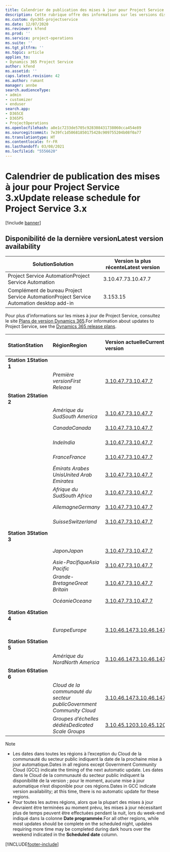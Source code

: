 ```yaml
---
title: Calendrier de publication des mises à jour pour Project Service 3.x
description: Cette rubrique offre des informations sur les versions disponibles et à venir de Dynamics 365 Project Service Automation.
ms.custom: dyn365-projectservice
ms.date: 12/07/2020
ms.reviewer: kfend
ms.prod: ''
ms.service: project-operations
ms.suite: ''
ms.tgt_pltfrm: ''
ms.topic: article
applies_to:
- Dynamics 365 Project Service
author: kfend
ms.assetid: ''
caps.latest.revision: 42
ms.author: rumant
manager: annbe
search.audienceType:
- admin
- customizer
- enduser
search.app:
- D365CE
- D365PS
- ProjectOperations
ms.openlocfilehash: a8e1c7233de5705c928308431738060cca454e89
ms.sourcegitcommit: 7e39fc1d50681850175428c909755204b08f0a77
ms.translationtype: HT
ms.contentlocale: fr-FR
ms.lasthandoff: 03/08/2021
ms.locfileid: "5556620"
---
```

# <a name="update-release-schedule-for-project-service-3x"></a><span data-ttu-id="25307-103">Calendrier de publication des mises à jour pour Project Service 3.x</span><span class="sxs-lookup"><span data-stu-id="25307-103">Update release schedule for Project Service 3.x</span></span>

[!include [banner](../includes/psa-now-project-operations.md)]

## <a name="latest-version-availability"></a><span data-ttu-id="25307-104">Disponibilité de la dernière version</span><span class="sxs-lookup"><span data-stu-id="25307-104">Latest version availability</span></span>

| <span data-ttu-id="25307-105">Solution</span><span class="sxs-lookup"><span data-stu-id="25307-105">Solution</span></span>  | <span data-ttu-id="25307-106">Version la plus récente</span><span class="sxs-lookup"><span data-stu-id="25307-106">Latest version</span></span> |
|-------|----|
| <span data-ttu-id="25307-107">Project Service Automation</span><span class="sxs-lookup"><span data-stu-id="25307-107">Project Service Automation</span></span>    | <span data-ttu-id="25307-108">3.10.47.7</span><span class="sxs-lookup"><span data-stu-id="25307-108">3.10.47.7</span></span> |
| <span data-ttu-id="25307-109">Complément de bureau Project Service Automation</span><span class="sxs-lookup"><span data-stu-id="25307-109">Project Service Automation desktop add-in</span></span>                | <span data-ttu-id="25307-110">3.15</span><span class="sxs-lookup"><span data-stu-id="25307-110">3.15</span></span>          |

<span data-ttu-id="25307-111">Pour plus d’informations sur les mises à jour de Project Service, consultez le site [Plans de version Dynamics 365](https://docs.microsoft.com/dynamics365/release-plans/).</span><span class="sxs-lookup"><span data-stu-id="25307-111">For information about updates to Project Service, see the [Dynamics 365 release plans](https://docs.microsoft.com/dynamics365/release-plans/).</span></span> 

| <span data-ttu-id="25307-112">Station</span><span class="sxs-lookup"><span data-stu-id="25307-112">Station</span></span>  | <span data-ttu-id="25307-113">Région</span><span class="sxs-lookup"><span data-stu-id="25307-113">Region</span></span> | <span data-ttu-id="25307-114">Version actuelle</span><span class="sxs-lookup"><span data-stu-id="25307-114">Current version</span></span> | <span data-ttu-id="25307-115">Prochaine version</span><span class="sxs-lookup"><span data-stu-id="25307-115">Next version</span></span> |  <span data-ttu-id="25307-116">Date planifiée</span><span class="sxs-lookup"><span data-stu-id="25307-116">Scheduled date</span></span>
| :---   | :---   | :---   | :---   |:---   |         
|<span data-ttu-id="25307-117"><strong>Station 1</strong></span><span class="sxs-lookup"><span data-stu-id="25307-117"><strong>Station 1</strong></span></span> | |  |  | |
| | <span data-ttu-id="25307-118"><i>Première version</i></span><span class="sxs-lookup"><span data-stu-id="25307-118"><i>First Release</i></span></span> | [<span data-ttu-id="25307-119">3.10.47.7</span><span class="sxs-lookup"><span data-stu-id="25307-119">3.10.47.7</span></span>](whats-new-ur-29.md) | <span data-ttu-id="25307-120">À définir</span><span class="sxs-lookup"><span data-stu-id="25307-120">TBD</span></span> | <span data-ttu-id="25307-121">2 avril 2021</span><span class="sxs-lookup"><span data-stu-id="25307-121">April 2, 2021</span></span>
|<span data-ttu-id="25307-122"><strong>Station 2</strong></span><span class="sxs-lookup"><span data-stu-id="25307-122"><strong>Station 2</strong></span></span> | |  |  | |
| | <span data-ttu-id="25307-123"><i>Amérique du Sud</i></span><span class="sxs-lookup"><span data-stu-id="25307-123"><i>South America</i></span></span> | [<span data-ttu-id="25307-124">3.10.47.7</span><span class="sxs-lookup"><span data-stu-id="25307-124">3.10.47.7</span></span>](whats-new-ur-29.md) | <span data-ttu-id="25307-125">À définir</span><span class="sxs-lookup"><span data-stu-id="25307-125">TBD</span></span> | <span data-ttu-id="25307-126">2 avril 2021</span><span class="sxs-lookup"><span data-stu-id="25307-126">April 2, 2021</span></span>
| | <span data-ttu-id="25307-127"><i>Canada</i></span><span class="sxs-lookup"><span data-stu-id="25307-127"><i>Canada</i></span></span> | [<span data-ttu-id="25307-128">3.10.47.7</span><span class="sxs-lookup"><span data-stu-id="25307-128">3.10.47.7</span></span>](whats-new-ur-29.md) | <span data-ttu-id="25307-129">À définir</span><span class="sxs-lookup"><span data-stu-id="25307-129">TBD</span></span> | <span data-ttu-id="25307-130">2 avril 2021</span><span class="sxs-lookup"><span data-stu-id="25307-130">April 2, 2021</span></span>
| | <span data-ttu-id="25307-131"><i>Inde</i></span><span class="sxs-lookup"><span data-stu-id="25307-131"><i>India</i></span></span> | [<span data-ttu-id="25307-132">3.10.47.7</span><span class="sxs-lookup"><span data-stu-id="25307-132">3.10.47.7</span></span>](whats-new-ur-29.md) | <span data-ttu-id="25307-133">À définir</span><span class="sxs-lookup"><span data-stu-id="25307-133">TBD</span></span> | <span data-ttu-id="25307-134">2 avril 2021</span><span class="sxs-lookup"><span data-stu-id="25307-134">April 2, 2021</span></span>
| | <span data-ttu-id="25307-135"><i>France</i></span><span class="sxs-lookup"><span data-stu-id="25307-135"><i>France</i></span></span> | [<span data-ttu-id="25307-136">3.10.47.7</span><span class="sxs-lookup"><span data-stu-id="25307-136">3.10.47.7</span></span>](whats-new-ur-29.md) | <span data-ttu-id="25307-137">À définir</span><span class="sxs-lookup"><span data-stu-id="25307-137">TBD</span></span> | <span data-ttu-id="25307-138">2 avril 2021</span><span class="sxs-lookup"><span data-stu-id="25307-138">April 2, 2021</span></span>
| | <span data-ttu-id="25307-139"><i>Émirats Arabes Unis</i></span><span class="sxs-lookup"><span data-stu-id="25307-139"><i>United Arab Emirates</i></span></span> | [<span data-ttu-id="25307-140">3.10.47.7</span><span class="sxs-lookup"><span data-stu-id="25307-140">3.10.47.7</span></span>](whats-new-ur-29.md) | <span data-ttu-id="25307-141">À définir</span><span class="sxs-lookup"><span data-stu-id="25307-141">TBD</span></span> | <span data-ttu-id="25307-142">2 avril 2021</span><span class="sxs-lookup"><span data-stu-id="25307-142">April 2, 2021</span></span>
| | <span data-ttu-id="25307-143"><i>Afrique du Sud</i></span><span class="sxs-lookup"><span data-stu-id="25307-143"><i>South Africa</i></span></span> | [<span data-ttu-id="25307-144">3.10.47.7</span><span class="sxs-lookup"><span data-stu-id="25307-144">3.10.47.7</span></span>](whats-new-ur-29.md) | <span data-ttu-id="25307-145">À définir</span><span class="sxs-lookup"><span data-stu-id="25307-145">TBD</span></span> | <span data-ttu-id="25307-146">2 avril 2021</span><span class="sxs-lookup"><span data-stu-id="25307-146">April 2, 2021</span></span>
| | <span data-ttu-id="25307-147"><i>Allemagne</i></span><span class="sxs-lookup"><span data-stu-id="25307-147"><i>Germany</i></span></span> | [<span data-ttu-id="25307-148">3.10.47.7</span><span class="sxs-lookup"><span data-stu-id="25307-148">3.10.47.7</span></span>](whats-new-ur-29.md) | <span data-ttu-id="25307-149">À définir</span><span class="sxs-lookup"><span data-stu-id="25307-149">TBD</span></span> | <span data-ttu-id="25307-150">2 avril 2021</span><span class="sxs-lookup"><span data-stu-id="25307-150">April 2, 2021</span></span>
| | <span data-ttu-id="25307-151"><i>Suisse</i></span><span class="sxs-lookup"><span data-stu-id="25307-151"><i>Switzerland</i></span></span> | [<span data-ttu-id="25307-152">3.10.47.7</span><span class="sxs-lookup"><span data-stu-id="25307-152">3.10.47.7</span></span>](whats-new-ur-29.md) | <span data-ttu-id="25307-153">À définir</span><span class="sxs-lookup"><span data-stu-id="25307-153">TBD</span></span> | <span data-ttu-id="25307-154">2 avril 2021</span><span class="sxs-lookup"><span data-stu-id="25307-154">April 2, 2021</span></span>
|<span data-ttu-id="25307-155"><strong>Station 3</strong></span><span class="sxs-lookup"><span data-stu-id="25307-155"><strong>Station 3</strong></span></span> | |  |  | |
| | <span data-ttu-id="25307-156"><i>Japon</i></span><span class="sxs-lookup"><span data-stu-id="25307-156"><i>Japan</i></span></span> | [<span data-ttu-id="25307-157">3.10.47.7</span><span class="sxs-lookup"><span data-stu-id="25307-157">3.10.47.7</span></span>](whats-new-ur-29.md) | <span data-ttu-id="25307-158">À définir</span><span class="sxs-lookup"><span data-stu-id="25307-158">TBD</span></span> | <span data-ttu-id="25307-159">9 avril 2021</span><span class="sxs-lookup"><span data-stu-id="25307-159">April 9, 2021</span></span>
| | <span data-ttu-id="25307-160"><i>Asie-Pacifique</i></span><span class="sxs-lookup"><span data-stu-id="25307-160"><i>Asia Pacific</i></span></span> | [<span data-ttu-id="25307-161">3.10.47.7</span><span class="sxs-lookup"><span data-stu-id="25307-161">3.10.47.7</span></span>](whats-new-ur-29.md) | <span data-ttu-id="25307-162">À définir</span><span class="sxs-lookup"><span data-stu-id="25307-162">TBD</span></span> | <span data-ttu-id="25307-163">9 avril 2021</span><span class="sxs-lookup"><span data-stu-id="25307-163">April 9, 2021</span></span>
| | <span data-ttu-id="25307-164"><i>Grande-Bretagne</i></span><span class="sxs-lookup"><span data-stu-id="25307-164"><i>Great Britain</i></span></span> | [<span data-ttu-id="25307-165">3.10.47.7</span><span class="sxs-lookup"><span data-stu-id="25307-165">3.10.47.7</span></span>](whats-new-ur-29.md) | <span data-ttu-id="25307-166">À définir</span><span class="sxs-lookup"><span data-stu-id="25307-166">TBD</span></span> | <span data-ttu-id="25307-167">9 avril 2021</span><span class="sxs-lookup"><span data-stu-id="25307-167">April 9, 2021</span></span>
| | <span data-ttu-id="25307-168"><i>Océanie</i></span><span class="sxs-lookup"><span data-stu-id="25307-168"><i>Oceana</i></span></span> | [<span data-ttu-id="25307-169">3.10.47.7</span><span class="sxs-lookup"><span data-stu-id="25307-169">3.10.47.7</span></span>](whats-new-ur-29.md) | <span data-ttu-id="25307-170">À définir</span><span class="sxs-lookup"><span data-stu-id="25307-170">TBD</span></span> | <span data-ttu-id="25307-171">9 avril 2021</span><span class="sxs-lookup"><span data-stu-id="25307-171">April 9, 2021</span></span>
|<span data-ttu-id="25307-172"><strong>Station 4</strong></span><span class="sxs-lookup"><span data-stu-id="25307-172"><strong>Station 4</strong></span></span> | |  |  | |
| | <span data-ttu-id="25307-173"><i>Europe</i></span><span class="sxs-lookup"><span data-stu-id="25307-173"><i>Europe</i></span></span> | [<span data-ttu-id="25307-174">3.10.46.147</span><span class="sxs-lookup"><span data-stu-id="25307-174">3.10.46.147</span></span>](whats-new-ur-28-6.md) | [<span data-ttu-id="25307-175">3.10.47.7</span><span class="sxs-lookup"><span data-stu-id="25307-175">3.10.47.7</span></span>](whats-new-ur-29.md) | <span data-ttu-id="25307-176">12 mars 2021</span><span class="sxs-lookup"><span data-stu-id="25307-176">March 12, 2021</span></span>
|<span data-ttu-id="25307-177"><strong>Station 5</strong></span><span class="sxs-lookup"><span data-stu-id="25307-177"><strong>Station 5</strong></span></span> | |  |  | |
| | <span data-ttu-id="25307-178"><i>Amérique du Nord</i></span><span class="sxs-lookup"><span data-stu-id="25307-178"><i>North America</i></span></span> | [<span data-ttu-id="25307-179">3.10.46.147</span><span class="sxs-lookup"><span data-stu-id="25307-179">3.10.46.147</span></span>](whats-new-ur-28-6.md) | [<span data-ttu-id="25307-180">3.10.47.7</span><span class="sxs-lookup"><span data-stu-id="25307-180">3.10.47.7</span></span>](whats-new-ur-29.md) | <span data-ttu-id="25307-181">19 mars 2021</span><span class="sxs-lookup"><span data-stu-id="25307-181">March 19, 2021</span></span>
|<span data-ttu-id="25307-182"><strong>Station 6</strong></span><span class="sxs-lookup"><span data-stu-id="25307-182"><strong>Station 6</strong></span></span> | |  |  | |
| | <span data-ttu-id="25307-183"><i>Cloud de la communauté du secteur public</i></span><span class="sxs-lookup"><span data-stu-id="25307-183"><i>Government Community Cloud</i></span></span> | [<span data-ttu-id="25307-184">3.10.46.147</span><span class="sxs-lookup"><span data-stu-id="25307-184">3.10.46.147</span></span>](whats-new-ur-28-6.md) | [<span data-ttu-id="25307-185">3.10.47.7</span><span class="sxs-lookup"><span data-stu-id="25307-185">3.10.47.7</span></span>](whats-new-ur-29.md) | <span data-ttu-id="25307-186">19 mars 2021</span><span class="sxs-lookup"><span data-stu-id="25307-186">March 19, 2021</span></span>
| | <span data-ttu-id="25307-187"><i>Groupes d’échelles dédiés</i></span><span class="sxs-lookup"><span data-stu-id="25307-187"><i>Dedicated Scale Groups</i></span></span> | [<span data-ttu-id="25307-188">3.10.45.120</span><span class="sxs-lookup"><span data-stu-id="25307-188">3.10.45.120</span></span>](whats-new-ur-27-6.md) | [<span data-ttu-id="25307-189">3.10.46.147</span><span class="sxs-lookup"><span data-stu-id="25307-189">3.10.46.147</span></span>](whats-new-ur-28-6.md) | <span data-ttu-id="25307-190">05 mars 2021</span><span class="sxs-lookup"><span data-stu-id="25307-190">March 05, 2021</span></span>

>[!Note]
> - <span data-ttu-id="25307-191">Les dates dans toutes les régions à l’exception du Cloud de la communauté du secteur public indiquent la date de la prochaine mise à jour automatique.</span><span class="sxs-lookup"><span data-stu-id="25307-191">Dates in all regions except Government Community Cloud (GCC) indicate the timing of the next automatic update.</span></span> <span data-ttu-id="25307-192">Les dates dans le Cloud de la communauté du secteur public indiquent la disponibilité de la version ; pour le moment, aucune mise à jour automatique n’est disponible pour ces régions.</span><span class="sxs-lookup"><span data-stu-id="25307-192">Dates in GCC indicate version availability; at this time, there is no automatic update for these regions.</span></span>
> - <span data-ttu-id="25307-193">Pour toutes les autres régions, alors que la plupart des mises à jour devraient être terminées au moment prévu, les mises à jour nécessitant plus de temps peuvent être effectuées pendant la nuit, lors du week-end indiqué dans la colonne **Date programmée**.</span><span class="sxs-lookup"><span data-stu-id="25307-193">For all other regions, while most updates should be complete on the scheduled night, updates requiring more time may be completed during dark hours over the weekend indicated in the **Scheduled date** column.</span></span>


[!INCLUDE[footer-include](../includes/footer-banner.md)]
